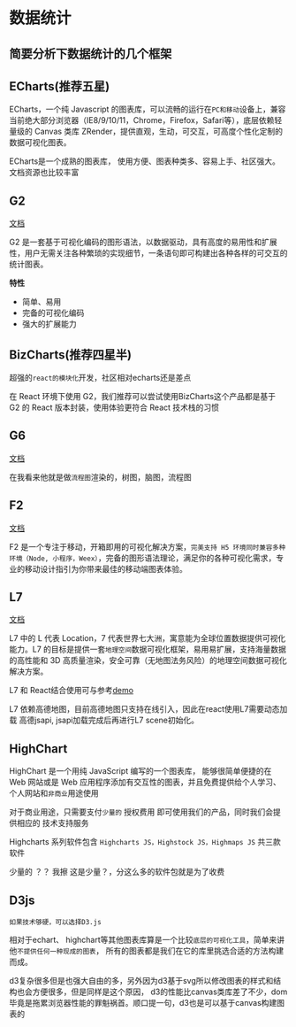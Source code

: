 

# 数据统计

## 简要分析下数据统计的几个框架

## ECharts(推荐五星)

ECharts，一个纯 Javascript 的图表库，可以流畅的运行在`PC和移动`设备上，兼容当前绝大部分浏览器（IE8/9/10/11，Chrome，Firefox，Safari等），底层依赖轻量级的 Canvas 类库 ZRender，提供直观，生动，可交互，可高度个性化定制的数据可视化图表。

ECharts是一个成熟的图表库， 使用方便、图表种类多、容易上手、社区强大。文档资源也比较丰富


## G2

[文档](https://www.yuque.com/antv/g2-docs/api-g2)

G2 是一套基于可视化编码的图形语法，以数据驱动，具有高度的易用性和扩展性，用户无需关注各种繁琐的实现细节，一条语句即可构建出各种各样的可交互的统计图表。

**特性**
- 简单、易用
- 完备的可视化编码
- 强大的扩展能力

## BizCharts(推荐四星半)

超强的`react的模块化`开发，社区相对echarts还是差点

在 React 环境下使用 G2，我们推荐可以尝试使用BizCharts这个产品都是基于 G2 的 React 版本封装，使用体验更符合 React 技术栈的习惯

## G6

[文档](https://www.yuque.com/antv/g6)

在我看来他就是做`流程图`渲染的，树图，脑图，流程图


## F2

[文档](https://www.yuque.com/antv/f2/api-index)

F2 是一个专注于移动，开箱即用的可视化解决方案，`完美支持 H5 环境同时兼容多种环境（Node, 小程序，Weex）`，完备的图形语法理论，满足你的各种可视化需求，专业的移动设计指引为你带来最佳的移动端图表体验。


## L7

[文档](https://www.yuque.com/antv/l7)

L7 中的 L 代表 Location，7 代表世界七大洲，寓意能为全球位置数据提供可视化能力。L7 的目标是提供一套`地理空间`数据可视化框架，易用易扩展，支持海量数据的高性能和 3D 高质量渲染，安全可靠（无地图法务风险）的地理空间数据可视化解决方案。

L7 和 React结合使用可与参考[demo](https://github.com/lzxue/l7_react_template)

L7 依赖高德地图，目前高德地图只支持在线引入，因此在react使用L7需要动态加载 高德jsapi, jsapi加载完成后再进行L7 scene初始化。


## HighChart

HighChart 是一个用纯 JavaScript 编写的一个图表库， 能够很简单便捷的在 Web 网站或是 Web 应用程序添加有交互性的图表，并且免费提供给个人学习、个人网站和`非商业`用途使用


对于商业用途，只需要支付`少量的` 授权费用 即可使用我们的产品，同时我们会提供相应的 技术支持服务

Highcharts 系列软件包含 `Highcharts JS，Highstock JS，Highmaps JS` 共三款软件

少量的 ？？  我擦 这是少量？，分这么多的软件包就是为了收费

## D3js

`如果技术够硬，可以选择D3.js`

相对于echart、 highchart等其他图表库算是一个比较`底层的可视化工具`，简单来讲他`不提供任何一种现成的图表`，
所有的图表都是我们在它的库里挑选合适的方法构建而成。

d3复杂很多但是也强大自由的多，另外因为d3基于svg所以修改图表的样式和结构也会方便很多，但是同样是这个原因，
d3的性能比canvas类库差了不少，dom毕竟是拖累浏览器性能的罪魁祸首。顺口提一句，d3也是可以基于canvas构建图表的

